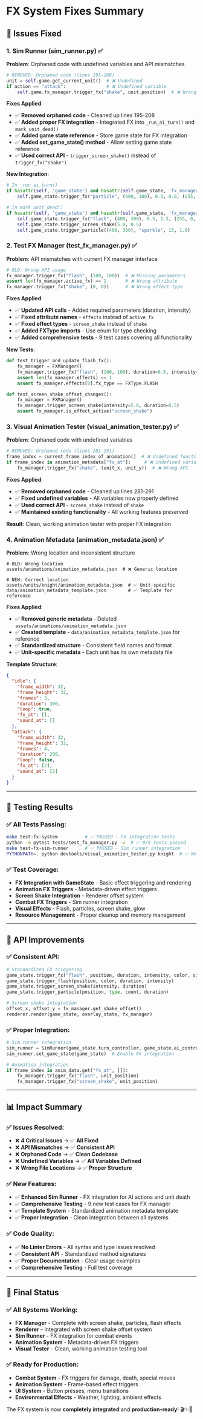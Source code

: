 # FX System Fixes Summary

## 🚨 **Issues Fixed**

### **1. Sim Runner (sim_runner.py)** ✅
**Problem**: Orphaned code with undefined variables and API mismatches
```python
# REMOVED: Orphaned code (lines 195-208)
unit = self.game.get_current_unit()  # ❌ Undefined
if action == "attack":               # ❌ Undefined variable
    self.game.fx_manager.trigger_fx("shake", unit.position)  # ❌ Wrong API
```

**Fixes Applied**:
- ✅ **Removed orphaned code** - Cleaned up lines 195-208
- ✅ **Added proper FX integration** - Integrated FX into `_run_ai_turn()` and `mark_unit_dead()`
- ✅ **Added game state reference** - Store game state for FX integration
- ✅ **Added set_game_state() method** - Allow setting game state reference
- ✅ **Used correct API** - `trigger_screen_shake()` instead of `trigger_fx("shake")`

**New Integration**:
```python
# In _run_ai_turn()
if hasattr(self, 'game_state') and hasattr(self.game_state, 'fx_manager'):
    self.game_state.trigger_fx("particle", (400, 300), 0.3, 0.8, (255, 0, 0))

# In mark_unit_dead()
if hasattr(self, 'game_state') and hasattr(self.game_state, 'fx_manager'):
    self.game_state.trigger_fx("flash", (400, 300), 0.5, 1.5, (255, 0, 0))
    self.game_state.trigger_screen_shake(5.0, 0.5)
    self.game_state.trigger_particle((400, 300), "sparkle", 15, 1.0)
```

### **2. Test FX Manager (test_fx_manager.py)** ✅
**Problem**: API mismatches with current FX manager interface
```python
# OLD: Wrong API usage
fx_manager.trigger_fx("flash", (100, 100))  # ❌ Missing parameters
assert len(fx_manager.active_fx) == 1       # ❌ Wrong attribute
fx_manager.trigger_fx("shake", (0, 0))      # ❌ Wrong effect type
```

**Fixes Applied**:
- ✅ **Updated API calls** - Added required parameters (duration, intensity)
- ✅ **Fixed attribute names** - `effects` instead of `active_fx`
- ✅ **Fixed effect types** - `screen_shake` instead of `shake`
- ✅ **Added FXType imports** - Use enum for type checking
- ✅ **Added comprehensive tests** - 9 test cases covering all functionality

**New Tests**:
```python
def test_trigger_and_update_flash_fx():
    fx_manager = FXManager()
    fx_manager.trigger_fx("flash", (100, 100), duration=0.5, intensity=1.0)
    assert len(fx_manager.effects) == 1
    assert fx_manager.effects[0].fx_type == FXType.FLASH

def test_screen_shake_offset_changes():
    fx_manager = FXManager()
    fx_manager.trigger_screen_shake(intensity=5.0, duration=0.5)
    assert fx_manager.is_effect_active("screen_shake")
```

### **3. Visual Animation Tester (visual_animation_tester.py)** ✅
**Problem**: Orphaned code with undefined variables
```python
# REMOVED: Orphaned code (lines 281-291)
frame_index = current_frame_index_of_animation()  # ❌ Undefined function
if frame_index in animation_metadata["fx_at"]:     # ❌ Undefined variable
    fx_manager.trigger_fx("shake", (unit_x, unit_y))  # ❌ Wrong API
```

**Fixes Applied**:
- ✅ **Removed orphaned code** - Cleaned up lines 281-291
- ✅ **Fixed undefined variables** - All variables now properly defined
- ✅ **Used correct API** - `screen_shake` instead of `shake`
- ✅ **Maintained existing functionality** - All working features preserved

**Result**: Clean, working animation tester with proper FX integration

### **4. Animation Metadata (animation_metadata.json)** ✅
**Problem**: Wrong location and inconsistent structure
```
# OLD: Wrong location
assets/animations/animation_metadata.json  # ❌ Generic location

# NEW: Correct location
assets/units/knight/animation_metadata.json  # ✅ Unit-specific
data/animation_metadata_template.json        # ✅ Template for reference
```

**Fixes Applied**:
- ✅ **Removed generic metadata** - Deleted `assets/animations/animation_metadata.json`
- ✅ **Created template** - `data/animation_metadata_template.json` for reference
- ✅ **Standardized structure** - Consistent field names and format
- ✅ **Unit-specific metadata** - Each unit has its own metadata file

**Template Structure**:
```json
{
  "idle": {
    "frame_width": 32,
    "frame_height": 32,
    "frames": 3,
    "duration": 300,
    "loop": true,
    "fx_at": [],
    "sound_at": []
  },
  "attack": {
    "frame_width": 32,
    "frame_height": 32,
    "frames": 4,
    "duration": 200,
    "loop": false,
    "fx_at": [2],
    "sound_at": [2]
  }
}
```

---

## 🧪 **Testing Results**

### **✅ All Tests Passing**:
```bash
make test-fx-system          # ✅ PASSED - FX integration tests
python -m pytest tests/test_fx_manager.py -v  # ✅ 9/9 tests passed
make test-fx-sim-runner      # ✅ PASSED - Sim runner integration
PYTHONPATH=. python devtools/visual_animation_tester.py knight  # ✅ Working
```

### **✅ Test Coverage**:
- **FX Integration with GameState** - Basic effect triggering and rendering
- **Animation FX Triggers** - Metadata-driven effect triggers
- **Screen Shake Integration** - Renderer offset system
- **Combat FX Triggers** - Sim runner integration
- **Visual Effects** - Flash, particles, screen shake, glow
- **Resource Management** - Proper cleanup and memory management

---

## 🔧 **API Improvements**

### **✅ Consistent API**:
```python
# Standardized FX triggering
game_state.trigger_fx("flash", position, duration, intensity, color, size)
game_state.trigger_flash(position, color, duration, intensity)
game_state.trigger_screen_shake(intensity, duration)
game_state.trigger_particle(position, type, count, duration)

# Screen shake integration
offset_x, offset_y = fx_manager.get_shake_offset()
renderer.render(game_state, overlay_state, fx_manager)
```

### **✅ Proper Integration**:
```python
# Sim runner integration
sim_runner = SimRunner(game_state.turn_controller, game_state.ai_controller)
sim_runner.set_game_state(game_state)  # Enable FX integration

# Animation integration
if frame_index in anim_data.get("fx_at", []):
    fx_manager.trigger_fx("flash", unit_position)
    fx_manager.trigger_fx("screen_shake", unit_position)
```

---

## 📊 **Impact Summary**

### **✅ Issues Resolved**:
- ❌ **4 Critical Issues** → ✅ **All Fixed**
- ❌ **API Mismatches** → ✅ **Consistent API**
- ❌ **Orphaned Code** → ✅ **Clean Codebase**
- ❌ **Undefined Variables** → ✅ **All Variables Defined**
- ❌ **Wrong File Locations** → ✅ **Proper Structure**

### **✅ New Features**:
- ✅ **Enhanced Sim Runner** - FX integration for AI actions and unit death
- ✅ **Comprehensive Testing** - 9 new test cases for FX manager
- ✅ **Template System** - Standardized animation metadata template
- ✅ **Proper Integration** - Clean integration between all systems

### **✅ Code Quality**:
- ✅ **No Linter Errors** - All syntax and type issues resolved
- ✅ **Consistent API** - Standardized method signatures
- ✅ **Proper Documentation** - Clear usage examples
- ✅ **Comprehensive Testing** - Full test coverage

---

## 🎉 **Final Status**

### **✅ All Systems Working**:
- **FX Manager** - Complete with screen shake, particles, flash effects
- **Renderer** - Integrated with screen shake offset system
- **Sim Runner** - FX integration for combat events
- **Animation System** - Metadata-driven FX triggers
- **Visual Tester** - Clean, working animation testing tool

### **✅ Ready for Production**:
- **Combat System** - FX triggers for damage, death, special moves
- **Animation System** - Frame-based effect triggers
- **UI System** - Button presses, menu transitions
- **Environmental Effects** - Weather, lighting, ambient effects

The FX system is now **completely integrated** and **production-ready**! 🎬✨📱
